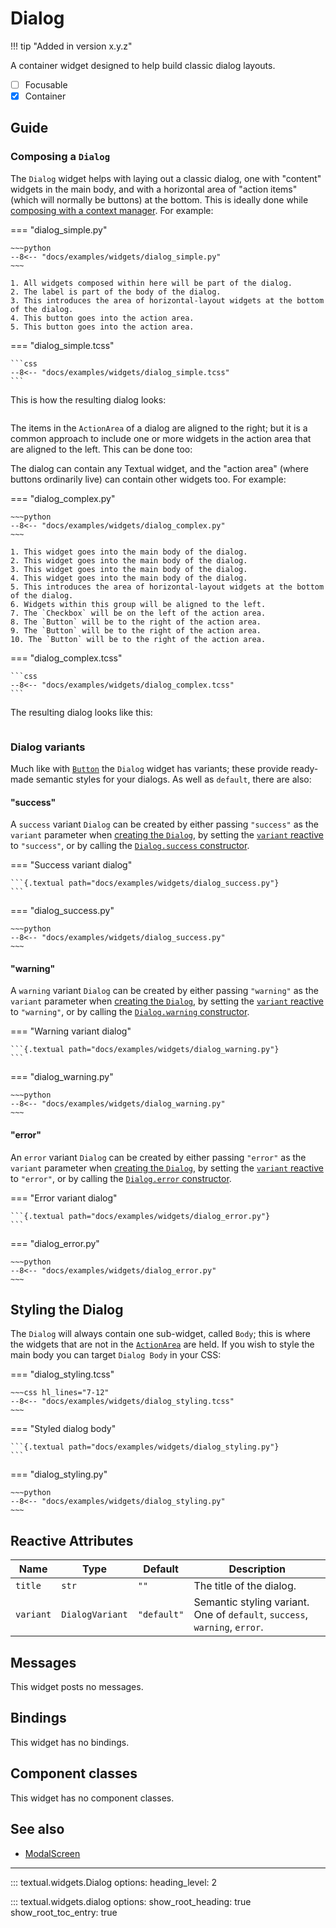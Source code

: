 # Dialog

!!! tip "Added in version x.y.z"

A container widget designed to help build classic dialog layouts.

- [ ] Focusable
- [X] Container

## Guide

### Composing a `Dialog`

The `Dialog` widget helps with laying out a classic dialog, one with
"content" widgets in the main body, and with a horizontal area of "action
items" (which will normally be buttons) at the bottom. This is ideally done
while [composing with a context
manager](../guide/layout/#composing-with-context-managers). For example:

=== "dialog_simple.py"

    ~~~python
    --8<-- "docs/examples/widgets/dialog_simple.py"
    ~~~

    1. All widgets composed within here will be part of the dialog.
    2. The label is part of the body of the dialog.
    3. This introduces the area of horizontal-layout widgets at the bottom of the dialog.
    4. This button goes into the action area.
    5. This button goes into the action area.

=== "dialog_simple.tcss"

    ```css
    --8<-- "docs/examples/widgets/dialog_simple.tcss"
    ```

This is how the resulting dialog looks:

```{.textual path="docs/examples/widgets/dialog_simple.py"}
```

The items in the `ActionArea` of a dialog are aligned to the right; but it
is a common approach to include one or more widgets in the action area that
are aligned to the left. This can be done too:

The dialog can contain any Textual widget, and the "action area" (where
buttons ordinarily live) can contain other widgets too. For example:

=== "dialog_complex.py"

    ~~~python
    --8<-- "docs/examples/widgets/dialog_complex.py"
    ~~~

    1. This widget goes into the main body of the dialog.
    2. This widget goes into the main body of the dialog.
    3. This widget goes into the main body of the dialog.
    4. This widget goes into the main body of the dialog.
    5. This introduces the area of horizontal-layout widgets at the bottom of the dialog.
    6. Widgets within this group will be aligned to the left.
    7. The `Checkbox` will be on the left of the action area.
    8. The `Button` will be to the right of the action area.
    9. The `Button` will be to the right of the action area.
    10. The `Button` will be to the right of the action area.

=== "dialog_complex.tcss"

    ```css
    --8<-- "docs/examples/widgets/dialog_complex.tcss"
    ```

The resulting dialog looks like this:

```{.textual path="docs/examples/widgets/dialog_complex.py"}
```

### Dialog variants

Much like with [`Button`](./button.md) the `Dialog` widget has variants;
these provide ready-made semantic styles for your dialogs. As well as
`default`, there are also:

#### "success"

A `success` variant `Dialog` can be created by either passing `"success"` as
the `variant` parameter when [creating the
`Dialog`](#textual.widgets.Dialog), by setting the [`variant`
reactive](#textual.widgets._dialog.Dialog.variant) to `"success"`, or by
calling the [`Dialog.success`
constructor](#textual.widgets._dialog.Dialog.success).

=== "Success variant dialog"

    ```{.textual path="docs/examples/widgets/dialog_success.py"}
    ```

=== "dialog_success.py"

    ~~~python
    --8<-- "docs/examples/widgets/dialog_success.py"
    ~~~

#### "warning"

A `warning` variant `Dialog` can be created by either passing `"warning"` as
the `variant` parameter when [creating the
`Dialog`](#textual.widgets.Dialog), by setting the [`variant`
reactive](#textual.widgets._dialog.Dialog.variant) to `"warning"`, or by
calling the [`Dialog.warning`
constructor](#textual.widgets._dialog.Dialog.warning).

=== "Warning variant dialog"

    ```{.textual path="docs/examples/widgets/dialog_warning.py"}
    ```

=== "dialog_warning.py"

    ~~~python
    --8<-- "docs/examples/widgets/dialog_warning.py"
    ~~~

#### "error"

An `error` variant `Dialog` can be created by either passing `"error"` as
the `variant` parameter when [creating the
`Dialog`](#textual.widgets.Dialog), by setting the [`variant`
reactive](#textual.widgets._dialog.Dialog.variant) to `"error"`, or by
calling the [`Dialog.error`
constructor](#textual.widgets._dialog.Dialog.error).

=== "Error variant dialog"

    ```{.textual path="docs/examples/widgets/dialog_error.py"}
    ```

=== "dialog_error.py"

    ~~~python
    --8<-- "docs/examples/widgets/dialog_error.py"
    ~~~

## Styling the Dialog

The `Dialog` will always contain one sub-widget, called `Body`; this is
where the widgets that are not in the
[`ActionArea`](#textual.widgets._dialog.Dialog.ActionArea) are held. If you
wish to style the main body you can target `Dialog Body` in your CSS:

=== "dialog_styling.tcss"

    ~~~css hl_lines="7-12"
    --8<-- "docs/examples/widgets/dialog_styling.tcss"
    ~~~

=== "Styled dialog body"

    ```{.textual path="docs/examples/widgets/dialog_styling.py"}
    ```

=== "dialog_styling.py"

    ~~~python
    --8<-- "docs/examples/widgets/dialog_styling.py"
    ~~~


## Reactive Attributes

| Name      | Type            | Default     | Description                                                                |
|-----------|-----------------|-------------|----------------------------------------------------------------------------|
| `title`   | `str`           | `""`        | The title of the dialog.                                                   |
| `variant` | `DialogVariant` | `"default"` | Semantic styling variant. One of `default`, `success`, `warning`, `error`. |

## Messages

This widget posts no messages.

## Bindings

This widget has no bindings.

## Component classes

This widget has no component classes.


## See also

- [ModalScreen](../guide/screens.md#modal-screens)


---


::: textual.widgets.Dialog
    options:
      heading_level: 2

::: textual.widgets.dialog
    options:
      show_root_heading: true
      show_root_toc_entry: true
